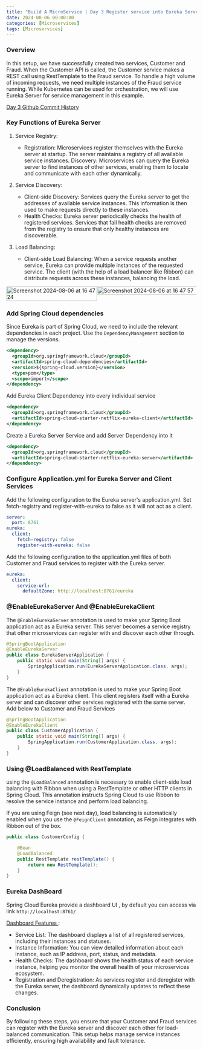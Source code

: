 ```yaml
---
title: "Build A MicroService | Day 3 Register service into Eureka Server, Server as loadBalancer"
date: 2024-08-06 00:00:00
categories: [Microservices]
tags: [Microservices]
---
```


### Overview
In this setup, we have successfully created two services, Customer and Fraud. When the Customer API is called, the 
Customer service makes a REST call using RestTemplate to the Fraud service. To handle a high volume of incoming requests, 
we need multiple instances of the Fraud service running. While Kubernetes can be used for orchestration, we will use 
Eureka Server for service management in this example.

[Day 3 Github Commit History](https://github.com/TLzzs/microservices/commit/52059be7435bd8582d0a6df925d9eda179cc2bac)

### Key Functions of Eureka Server
1. Service Registry:
   - Registration: Microservices register themselves with the Eureka server at startup. The server maintains a registry 
     of all available service instances. Discovery: Microservices can query the Eureka server to find instances of other 
     services, enabling them to locate and communicate with each other dynamically.

2. Service Discovery:
   - Client-side Discovery: Services query the Eureka server to get the addresses of available service instances. 
     This information is then used to make requests directly to these instances.
   - Health Checks: Eureka server periodically checks the health of registered services. Services that fail health checks 
     are removed from the registry to ensure that only healthy instances are discoverable.

3. Load Balancing:
   - Client-side Load Balancing: When a service requests another service, Eureka can provide multiple instances of the 
     requested service. The client (with the help of a load balancer like Ribbon) can distribute requests across these 
     instances, balancing the load.

<div style="display: flex; justify-content: space-between;">
    <img width="874" alt="Screenshot 2024-08-06 at 16 47 24" src="https://github.com/user-attachments/assets/9decafb0-3d65-4f9a-87bd-bf72e78e5405" style="width: 100%;">
    <img width="1123" alt="Screenshot 2024-08-06 at 16 47 57" src="https://github.com/user-attachments/assets/982e82fe-9704-4d58-98af-df86afd9d8b4" style="width: 110%;">
</div>


### Add Spring Cloud dependencies
Since Eureka is part of Spring Cloud, we need to include the relevant dependencies in each project.
Use the `DependencyManagement` section to manage the versions.
```xml
<dependency>
  <groupId>org.springframework.cloud</groupId>
  <artifactId>spring-cloud-dependencies</artifactId>
  <version>${spring-cloud.version}</version>
  <type>pom</type>
  <scope>import</scope>
</dependency>
```

Add Eureka Client Dependency into every individual service
```xml
<dependency>
  <groupId>org.springframework.cloud</groupId>
  <artifactId>spring-cloud-starter-netflix-eureka-client</artifactId>
</dependency>
```

Create a Eureka Server Service and add Server Dependency into it
```xml
<dependency>
  <groupId>org.springframework.cloud</groupId>
  <artifactId>spring-cloud-starter-netflix-eureka-server</artifactId>
</dependency>
```


### Configure Application.yml for Eureka Server and Client Services
Add the following configuration to the Eureka server's application.yml. Set fetch-registry and 
register-with-eureka to false as it will not act as a client.
```yaml
server:
  port: 8761
eureka:
  client:
    fetch-registry: false
    register-with-eureka: false
```

Add the following configuration to the application.yml files of both Customer and Fraud services to register with the
Eureka server.
```yaml
eureka:
  client:
    service-url:
      defaultZone: http://localhost:8761/eureka
```

### @EnableEurekaServer And @EnableEurekaClient
The `@EnableEurekaServer` annotation is used to make your Spring Boot application act as a Eureka server. This server 
becomes a service registry that other microservices can register with and discover each other through.

```java
@SpringBootApplication
@EnableEurekaServer
public class EurekaServerApplication {
    public static void main(String[] args) {
        SpringApplication.run(EurekaServerApplication.class, args);
    }
}
```

The `@EnableEurekaClient` annotation is used to make your Spring Boot application act as a Eureka client. This client 
registers itself with a Eureka server and can discover other services registered with the same server. 
Add below to Customer and Fraud Services

```java
@SpringBootApplication
@EnableEurekaClient
public class CustomerApplication {
    public static void main(String[] args) {
        SpringApplication.run(CustomerApplication.class, args);
    }
}
```

### Using @LoadBalanced with RestTemplate

using the `@LoadBalanced` annotation is necessary to enable client-side load balancing with Ribbon when using a 
RestTemplate or other HTTP clients in Spring Cloud. This annotation instructs Spring Cloud to use Ribbon to resolve the
service instance and perform load balancing.

If you are using Feign (see next day), load balancing is automatically enabled when you use the `@FeignClient` 
annotation, as Feign integrates with Ribbon out of the box.

```java
public class CustomerConfig {

    @Bean
    @LoadBalanced
    public RestTemplate restTemplate() {
        return new RestTemplate();
    }
}
```
### Eureka DashBoard
Spring Cloud Eureka provide a dashboard UI , by default you can access via link `http://localhost:8761/`

<u> Dashboard Features </u>:

- Service List: The dashboard displays a list of all registered services, including their instances and statuses.
- Instance Information: You can view detailed information about each instance, such as IP address, port, status, and metadata.
- Health Checks: The dashboard shows the health status of each service instance, helping you monitor the overall health of your microservices ecosystem.
- Registration and Deregistration: As services register and deregister with the Eureka server, the dashboard dynamically updates to reflect these changes.
### Conclusion
By following these steps, you ensure that your Customer and Fraud services can register with the Eureka server and 
discover each other for load-balanced communication. This setup helps manage service instances efficiently, ensuring 
high availability and fault tolerance.


